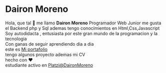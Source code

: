 # Dairon Moreno 
Hola, que tal  :wave:  me llamo **Dairon Moreno** 
Programador Web Junior me gusta el Backend  php y Sql ademas tengo conocimientos en Html,Css,Javascript<br>
Soy autodidacta , entusiasta por este gran mundo de la programacion y la tecnologia <br>  Con ganas de seguir aprendiendo dia a dia <br>
este es 
[Mi portafolio](https://DaironMoreno.github.io/) <br>
tengo algunos proyecto ademas mi CV <br>
hecho con :heart:  <br>
estudiante activo en [Platzi@DaironMoreno](https://platzi.com/p/daironmoreno/)

